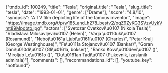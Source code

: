 {"tmdb_id": 100249, "title": "Tesla", "original_title": "Tesla", "slug_title": "tesla", "date": "1993-01-01", "genre": ["Drame"], "score": "4.8/10", "synopsis": "A TV film depicting life of the famous inventor.", "image": "https://image.tmdb.org/t/p/w185_and_h278_bestv2/oqZ9ZyKG3SVzvUykVmt89Mpdbto.jpg", "actors": ["Svetozar Cvetkovi\u0107 (Nikola Tesla)", "Vladislava Milosavljevi\u0107 (Helen)", "Varja \u0110uki\u0107 (Rosamund)", "Neboj\u0161a Ljubi\u0161i\u0107 (Charles)", "Petar Kralj (George Westinghouse)", "Fe\u0111a Stojanovi\u0107 (Bankar)", "Goran Dani\u010di\u0107 (Gli\u0161a, bokser)", "Ranko Kova\u010devi\u0107 ()", "Miroljub Le\u0161o ()", "Du\u0161an Tadi\u0107 (Pukovnik, izaslanik admirala)"], "comments": [], "recommandations_id": [], "youtube_key": "notfound"}